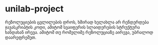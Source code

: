 # unilab-project
რეზოლუციების ცვლილების დროს, ხშირად ხელახლა არ რენდერდება ჯავასკრიპტის კოდი, ამიტომ სვაიფერის სლაიდერების სტრუქტურა ხანდახან ირევა. ამიტომ თუ რომელიმე რეზოლუციაზე აირევა, უბრალოდ დაარეფრეშეთ. 
